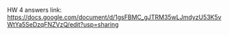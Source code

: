 HW 4 answers link: https://docs.google.com/document/d/1gsFBMC_gJTRM35wLJmdyzU53K5vWtYa5SeDzqFNZVzQ/edit?usp=sharing
